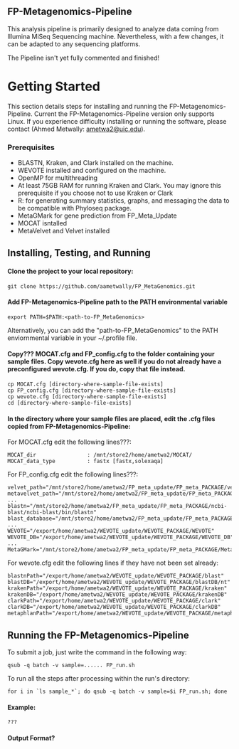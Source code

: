 ## FP-Metagenomics-Pipeline ##

This analysis pipeline is primarily designed to analyze data coming from Illumina MiSeq Sequencing machine. Nevertheless, with a few changes, it can be adapted to any sequencing platforms.

The Pipeline isn't yet fully commented and finished!

# Getting Started
This section details steps for installing and running the FP-Metagenomics-Pipeline. Current the FP-Metagenomics-Pipeline version only supports Linux. If you experience difficulty installing or running the software, please contact (Ahmed Metwally: ametwa2@uic.edu).

### Prerequisites
* BLASTN, Kraken, and Clark installed on the machine.
* WEVOTE installed and configured on the machine.
* OpenMP for multithreading
* At least 75GB RAM for running Kraken and Clark. You may ignore this prerequisite if you choose not to use Kraken or Clark
* R: for generating summary statistics, graphs, and messaging the data to be compatible with Phyloseq package.
* MetaGMark for gene prediction from FP_Meta_Update
* MOCAT isntalled
* MetaVelvet and Velvet installed

## Installing, Testing, and Running

#### Clone the project to your local repository:
```
git clone https://github.com/aametwally/FP_MetaGenomics.git
```

#### Add FP-Metagenomics-Pipeline path to the PATH environmental variable
```
export PATH=$PATH:<path-to-FP_MetaGenomics>
```

Alternatively, you can add the "path-to-FP_MetaGenomics" to the PATH enviornmental variable in your ~/.profile file. 

#### Copy??? MOCAT.cfg and FP_config.cfg to the folder containing your sample files. Copy wevote.cfg here as well if you do not already have a preconfigured wevote.cfg. If you do, copy that file instead.

```
cp MOCAT.cfg [directory-where-sample-file-exists]
cp FP_config.cfg [directory-where-sample-file-exists]
cp wevote.cfg [directory-where-sample-file-exists]
cd [directory-where-sample-file-exists]
```
#### In the directory where your sample files are placed, edit the .cfg files copied from FP-Metagenomics-Pipeline:

For MOCAT.cfg edit the following lines???:
```
MOCAT_dir                : /mnt/store2/home/ametwa2/MOCAT/
MOCAT_data_type          : fastx [fastx,solexaqa]
```

For FP_config.cfg edit the following lines???:
```
velvet_path="/mnt/store2/home/ametwa2/FP_meta_update/FP_meta_PACKAGE/velvet_1.2.10/"
metavelvet_path="/mnt/store2/home/ametwa2/FP_meta_update/FP_meta_PACKAGE/MetaVelvet/"
...
blastn="/mnt/store2/home/ametwa2/FP_meta_update/FP_meta_PACKAGE/ncbi-blast/ncbi-blast/bin/blastn"
blast_database="/mnt/store2/home/ametwa2/FP_meta_update/FP_meta_PACKAGE/nt/nt"
...
WEVOTE="/export/home/ametwa2/WEVOTE_update/WEVOTE_PACKAGE/WEVOTE"
WEVOTE_DB="/export/home/ametwa2/WEVOTE_update/WEVOTE_PACKAGE/WEVOTE_DB"
...
MetaGMark="/mnt/store2/home/ametwa2/FP_meta_update/FP_meta_PACKAGE/MetaGeneMark_linux_64/"
```

For wevote.cfg edit the following lines if they have not been set already:
```
blastnPath="/export/home/ametwa2/WEVOTE_update/WEVOTE_PACKAGE/blast"
blastDB="/export/home/ametwa2/WEVOTE_update/WEVOTE_PACKAGE/blastDB/nt"
krakenPath="/export/home/ametwa2/WEVOTE_update/WEVOTE_PACKAGE/kraken"
krakenDB="/export/home/ametwa2/WEVOTE_update/WEVOTE_PACKAGE/krakenDB"
clarkPath="/export/home/ametwa2/WEVOTE_update/WEVOTE_PACKAGE/clark"
clarkDB="/export/home/ametwa2/WEVOTE_update/WEVOTE_PACKAGE/clarkDB"
metaphlanPath="/export/home/ametwa2/WEVOTE_update/WEVOTE_PACKAGE/metaphlan"
```

## Running the FP-Metagenomics-Pipeline
To submit a job, just write the command in the following way:
```
qsub -q batch -v sample=...... FP_run.sh
```

To run all the steps after processing within the run's directory:
```
for i in `ls sample_*`; do qsub -q batch -v sample=$i FP_run.sh; done
```

#### Example:
```
???
```

#### Output Format?


